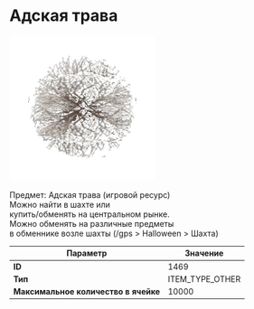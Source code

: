 # Адская трава

![Item Image](../img/1469.webp?raw=true)

Предмет: Адская трава (игровой ресурс)<br>Можно найти в шахте или <br>купить/обменять на центральном рынке.<br>Можно обменять на различные предметы <br>в обменнике возле шахты (/gps > Halloween > Шахта)


| Параметр | Значение |
|----------|----------|
| **ID** | 1469 |
| **Тип** | ITEM_TYPE_OTHER |
| **Максимальное количество в ячейке** | 10000 |


